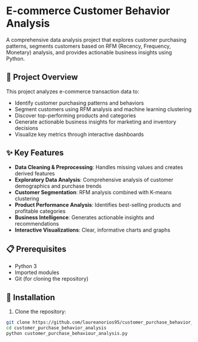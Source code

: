 # E-commerce Customer Behavior Analysis

A comprehensive data analysis project that explores customer purchasing patterns, segments customers based on RFM (Recency, Frequency, Monetary) analysis, and provides actionable business insights using Python.

## 🎯 Project Overview

This project analyzes e-commerce transaction data to:
- Identify customer purchasing patterns and behaviors
- Segment customers using RFM analysis and machine learning clustering
- Discover top-performing products and categories
- Generate actionable business insights for marketing and inventory decisions
- Visualize key metrics through interactive dashboards

## ✨ Key Features

- **Data Cleaning & Preprocessing**: Handles missing values and creates derived features
- **Exploratory Data Analysis**: Comprehensive analysis of customer demographics and purchase trends
- **Customer Segmentation**: RFM analysis combined with K-means clustering
- **Product Performance Analysis**: Identifies best-selling products and profitable categories
- **Business Intelligence**: Generates actionable insights and recommendations
- **Interactive Visualizations**: Clear, informative charts and graphs

## 📋 Prerequisites

- Python 3
- Imported modules
- Git (for cloning the repository)

## 🚀 Installation

1. Clone the repository:
```bash
git clone https://github.com/laureanorios95/customer_purchase_behavior_analysis.git
cd customer_purchase_behavior_analysis
python customer_purchase_behaviour_analysis.py
